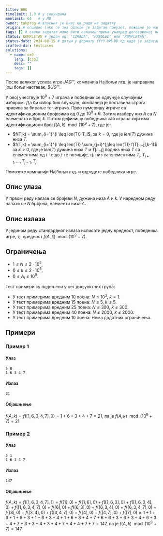 ```yaml
---
title: BUG
timelimit: 1.0 # у секундама
memlimit: 64   # y MB
owner: takprog # власник је онај ко ради на задатку
origin: # опционо (ако се зна одакле је задатак преузет, пожељно је навести извор)
tags: [] # сваки задатак може бити означен према унапред договореној листи ознака
status: KOMPLETAN # један од: "IZRADA", "PREGLED" или "KOMPLETAN".
status-date: 2024-08-15 # датум у формату YYYY-MM-DD од када је задатак у наведеном статусу
crafted-dir: testcases
solutions:
  - name: ex0
    lang: [cpp]
    desc: ""
    tags: []
---
```


После великог успеха игре _JAG™_, компанија Најбољи лтд. је направила још бољи наставак, _BUG™_.

У овој учествује $10^9 + 7$ играча и победник се одлучује случајним избором. Да би избор био случајан, компанија је поставила строга правила за бирање тог играча. Прво нумеришу играче са идентификационим бројевима од $0$ до $10^9+6$. Затим изаберу низ $A$ са $N$ елемената и број $k$. Потом дефинишу победника као играча који има идентификациони број $f(A,k) \mod (10^9 + 7)$, где је:

* $f(T,k) = \sum_{i=1}^{i \leq len(T)} T_i$, за $k=0$, где је $len(T)$ дужина низа $T$.
* $f(T,k) = \sum_{i=1}^{i \leq len(T)} \sum_{j=i}^{j\leq len(T)} f(T[i...j],k-1)$ за $k>0$, где је $len(T)$ дужина низа $T$ и $T[i...j]$ подниз низа $T$ са елементима од $i$-те до $j$-те позиције, тј. низ са елементима $T_i, T_{i+1}, ..., T_{j-1}, T_{j}$.

Помозите компанији Најбољи лтд. и одредите победника игре.


## Опис улаза

У првом реду налазе се бројеви $N$, дужина низа $A$ и $k$. У наредном реду налази се $N$ бројева, елементи низа $A$. 

## Опис излаза

У једином реду стандардног излаза исписати једну вредност, победника игре, тј. вредност $f(A,k) \mod (10^9 + 7)$.


## Ограничења
* $1 \leq N \leq 2 \cdot 10^{5}$,
* $0 \leq k \leq 2 \cdot 10^{5}$,
* $0 \leq A_i \leq 10^9$.

Тест примери су подељени у пет дисјунктних група:

* У тест примерима вредним 10 поена: $N \leq 10^3$, $k=1$.
* У тест примерима вредним 15 поена: $N \leq 5$, $k \leq 5$.
* У тест примерима вредним 25 поена: $N \leq 300$, $k \leq 300$.
* У тест примерима вредним 40 поена: $N \leq 2000$, $k \leq 2000$.
* У тест примерима вредним 10 поена: Нема додатних ограничења.

## Примери

### Пример 1

#### Улаз

~~~
5 0
1 6 3 4 7
~~~

#### Излаз

~~~
21
~~~

#### Објашњење
$f(A,k) = f([1,6,3,4,7],0) = 1 + 6 + 3 + 4 + 7 = 21$, па је $f(A,k) \mod (10^9 + 7) = 21$

### Пример 2

#### Улаз

~~~
5 1
1 6 3 4 7
~~~

#### Излаз

~~~
147
~~~

#### Објашњење
$f(A,k) = f([1,6,3,4,7],1) = f([1],0) + f([1,6],0) + f([1,6,3],0) + f([1,6,3,4],0) + f([1,6,3,4,7],0) + f([6],0) + f([6,3],0) + f([6,3,4],0) + f([6,3,4,7],0) + f([3],0) + f([3,4],0) + f([3,4,7],0) + f([4],0) + f([4,7],0) + f([7],0) = 1 + 1 + 6 + 1 + 6 + 3 + 1 + 6 + 3 + 4 + 1 + 6 + 3 + 4 + 7 + 6 + 6 + 3 + 6 + 3 + 4 + 6 + 3 + 4 + 7 + 3 + 3 + 4 + 3 + 4 + 7 + 4 + 4 + 7 + 7 = 147$, па је $f(A,k) \mod (10^9 + 7) =147$
